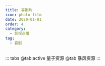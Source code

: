 ```yaml
---
title: 喜剧片
icon: photo-film
date: 2020-01-01
order: 4
category:
  - 影视点播
tag:
  - 喜剧
---
```


<ArtPlayer :src="state.src" :config="artPlayerConfig" />
::: tabs
@tab:active 量子资源
<SiteInfo v-for="(item,k) in state.vodlz" :name="item.title" desc="" :logo="item.vod_pic"
  :preview="item.vod_pic" url="" @click="vodlzurl(k)" />
@tab 暴风资源
<SiteInfo v-for="(item,k) in state.vodbf" :name="item.title" desc="" :logo="item.vod_pic"
  :preview="item.vod_pic" url="" @click="vodbfurl(k)" />
:::
<script setup lang="ts">
  import { artplayerPlaylist } from 'cps/artplayer-plugin-playlist'
  import { vod } from 'db'
  import { poster, Hls } from 'cps/artConst'
  import { useStorage } from '@vueuse/core'
  import { onMounted, nextTick, onDeactivated } from "vue";
  
  const state = useStorage(
    "vod-xjp",
    {
      src:"",
      vodlz: [],
      vodbf: [],
      PlayList: []
    }
  )
  
  onMounted(() => {
    nextTick(async () => {
      const lzcaiji = await vod.find({ "name": "lzcaiji-xjp" })
      const bfzy = await vod.find({ "name": "bfzy-xjp" })
      state.value.vodlz = lzcaiji.data
       state.value.vodbf = bfzy.data
      vodlzurl(0)
    })
  });
   const vodlzurl = (key) => {
    const { vodlz } = state.value
    state.value.PlayList =vodlz
    state.value.src = vodlz[key].url
  }
  const vodbfurl = (key) => {
    const { vodbf } = state.value
    state.value.PlayList =vodbf
    state.value.src = vodbf[key].url
  }
  const artPlayerConfig = {
    poster,
    fullscreen: true,
    fullscreenWeb: true,    
    autoplay: true,
    muted: true,
    type: "Hls",
    customType: { Hls },
    plugins: [
      artplayerPlaylist({
        autoNext: true,
        playlist: state.value.PlayList
      })
    ],
  }
</script>